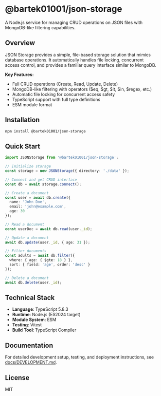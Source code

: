 # @bartek01001/json-storage

A Node.js service for managing CRUD operations on JSON files with MongoDB-like filtering capabilities.

## Overview

JSON Storage provides a simple, file-based storage solution that mimics database operations. It automatically handles file locking, concurrent access control, and provides a familiar query interface similar to MongoDB.

**Key Features:**
- Full CRUD operations (Create, Read, Update, Delete)
- MongoDB-like filtering with operators ($eq, $gt, $lt, $in, $regex, etc.)
- Automatic file locking for concurrent access safety
- TypeScript support with full type definitions
- ESM module format

## Installation

```bash
npm install @bartek01001/json-storage
```

## Quick Start

```typescript
import JSONStorage from '@bartek01001/json-storage';

// Initialize storage
const storage = new JSONStorage({ directory: './data' });

// Connect and get CRUD interface
const db = await storage.connect();

// Create a document
const user = await db.create({
  name: 'John Doe',
  email: 'john@example.com',
  age: 30
});

// Read a document
const userDoc = await db.read(user._id);

// Update a document
await db.update(user._id, { age: 31 });

// Filter documents
const adults = await db.filter({
  where: { age: { $gte: 18 } },
  sort: { field: 'age', order: 'desc' }
});

// Delete a document
await db.delete(user._id);
```

## Technical Stack

- **Language**: TypeScript 5.8.3
- **Runtime**: Node.js (ES2024 target)
- **Module System**: ESM
- **Testing**: Vitest
- **Build Tool**: TypeScript Compiler

## Documentation

For detailed development setup, testing, and deployment instructions, see [docs/DEVELOPMENT.md](docs/DEVELOPMENT.md).

## License

MIT

